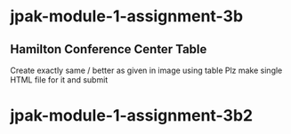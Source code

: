 # jpak-module-1-assignment-3b
## Hamilton Conference Center Table
Create exactly same / better as given in image using table
Plz make single HTML file for it and submit
# jpak-module-1-assignment-3b2
